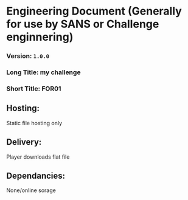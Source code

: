 # Engineering Document (Generally for use by SANS or Challenge enginnering)


### Version: `1.0.0`
### Long Title: my challenge
### Short Title: FOR01

## Hosting:
Static file hosting only

## Delivery:
Player downloads flat file

## Dependancies: 
None/online sorage